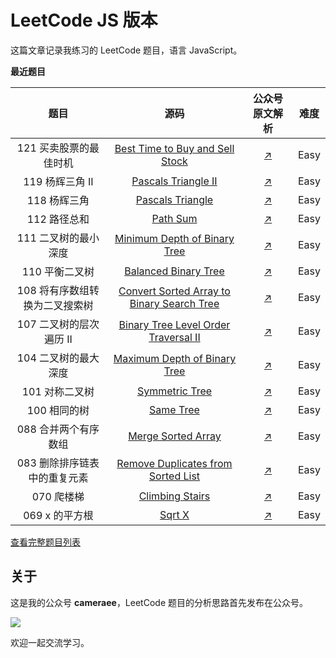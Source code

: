 # LeetCode JS 版本

这篇文章记录我练习的 LeetCode 题目，语言 JavaScript。



**最近题目**

|              题目              |                             源码                             |                        公众号原文解析                        | 难度 |
| :----------------------------: | :----------------------------------------------------------: | :----------------------------------------------------------: | :--: |
|     121 买卖股票的最佳时机     | [Best Time to Buy and Sell Stock](https://github.com/swpuLeo/leetcode.js/blob/master/src/easy/BestTimeToBuyAndSellStock.js) | [↗](https://mp.weixin.qq.com/s?__biz=MzIzNDI1MTEyNg==&mid=2247484434&idx=2&sn=0b89dcd680f44b90654e4129c644d109&chksm=e8f8720bdf8ffb1d4834685eea4c6ae4bc7a8a9982cf38b678f03708883383eb1c28c73ff4f2&token=1485351607&lang=zh_CN#rd) | Easy |
|        119 杨辉三角 II         | [Pascals Triangle II](https://github.com/swpuLeo/leetcode.js/blob/master/src/easy/PascalsTriangleII.js) | [↗](https://mp.weixin.qq.com/s?__biz=MzIzNDI1MTEyNg==&mid=2247484421&idx=1&sn=af7fb9d383b849af0dbbac32ce5bc8c3&chksm=e8f8721cdf8ffb0aecdd77afe057c2ad4ba27079fd5dca4532d4494dc211bc6e8cebf4e4a2ca&token=1485351607&lang=zh_CN#rd) | Easy |
|          118 杨辉三角          | [Pascals Triangle](https://github.com/swpuLeo/leetcode.js/blob/master/src/easy/PascalsTriangle.js) | [↗](https://mp.weixin.qq.com/s?__biz=MzIzNDI1MTEyNg==&mid=2247484412&idx=1&sn=db2ec30fc23dde1de6b784bad563fdbb&chksm=e8f875e5df8ffcf30cafaf8f4856db85ec427507cc53d528b276690bd9842438fed1a18efb4b&token=1485351607&lang=zh_CN#rd) | Easy |
|          112 路径总和          | [Path Sum](https://github.com/swpuLeo/leetcode.js/blob/master/src/easy/PathSum.js) | [↗](https://mp.weixin.qq.com/s?__biz=MzIzNDI1MTEyNg==&mid=2247484402&idx=2&sn=f1d398d390a840ae1e7b342cd72c7b2c&chksm=e8f875ebdf8ffcfd1d758a11191cecef23cc8c151504cf3248da96eb3442e474ab212da9da79&token=1520273246&lang=zh_CN#rd) | Easy |
|      111 二叉树的最小深度      | [Minimum Depth of Binary Tree](https://github.com/swpuLeo/leetcode.js/blob/master/src/easy/MinimumDepthOfBinaryTree.js) | [↗](https://mp.weixin.qq.com/s?__biz=MzIzNDI1MTEyNg==&tempkey=OTg2X0ZOK1dhOUVkZ2xma2pIb3RLdkowSkdhNUxYNmNNeE1ZUENrRFJEaXJhVkxmVm9ucUVBUVkzaFJvcThOZHlLanVpb2NLZG5uSzVNZDZrTnZYUTdCWWpMd05JTlJGb3hNZ3JpZ1VKVW01WmwtdGZUNVJ2ZVBXaWhzX0QycTVwVHBOdTI1clpoQ3FKbDVCNUh4WFJYbkV4M0pNMmxGZTVpeHpPelpSVFF%2Bfg%3D%3D&chksm=68f875c25f8ffcd4e96a9e5bf010e56de5a39a2a133afb3834e9212e9564c6ac2e4263012f24#rd) | Easy |
|         110 平衡二叉树         | [Balanced Binary Tree](https://github.com/swpuLeo/leetcode.js/blob/master/src/easy/BalancedBinaryTree.js) | [↗](https://mp.weixin.qq.com/s?__biz=MzIzNDI1MTEyNg==&mid=2247484372&idx=1&sn=7470e6a6e318a1ff762a9b371e826bea&chksm=e8f875cddf8ffcdb896874fbabaa3003a4de766c4514896820caa8cea408a572f448d07cf90f&token=1901844631&lang=zh_CN#rd) | Easy |
| 108 将有序数组转换为二叉搜索树 | [Convert Sorted Array to Binary Search Tree](https://github.com/swpuLeo/leetcode.js/blob/master/src/easy/CovertSortedArrayToBinarySearchTree.js) | [↗](https://mp.weixin.qq.com/s?__biz=MzIzNDI1MTEyNg==&tempkey=OTg2X1RUcXJ3VFV6WTlya1JZUDRLdkowSkdhNUxYNmNNeE1ZUENrRFJEaXJhVkxmVm9ucUVBUVkzaFJvcThPUkptSnRZSHktVFRWQjhXdkZldlJsd2hfaTlyQnNOZHFXdGF1cU03MnV3NEU2QnNyN3N4b3ZOUk03cDMyZUhjanBLVUxONkhmTURyQTlXME5UZkE5bmV2REhpUW1rRVZvTlBxWlIzUzI1ZEF%2Bfg%3D%3D&chksm=68f875bb5f8ffcad3e406362a87bea11d768097fab6e6a34af693822ed3435c26c0fc087665a#rd) | Easy |
|    107 二叉树的层次遍历 II     | [Binary Tree Level Order Traversal II](https://github.com/swpuLeo/leetcode.js/blob/master/src/easy/BinaryTreeLevelOrderTraversalII.js) | [↗](https://mp.weixin.qq.com/s?__biz=MzIzNDI1MTEyNg==&mid=2247484321&idx=2&sn=ca8bfce266ee9abc61964099af0a7d54&chksm=e8f875b8df8ffcae7802c36dce710f7d7f73d80787715611f609828cde2b9beb1ad437a95fe1&token=1762161651&lang=zh_CN#rd) | Easy |
|      104 二叉树的最大深度      | [Maximum Depth of Binary Tree](https://github.com/swpuLeo/leetcode.js/blob/master/src/easy/MaximumDepthOfBinaryTree.js) | [↗](https://mp.weixin.qq.com/s?__biz=MzIzNDI1MTEyNg==&mid=2247484287&idx=1&sn=019e9ecc6164ab2d8f5a3def131faa4c&chksm=e8f87566df8ffc70a9ab867261cbc0716799a6fcba15846dc64b186a9730975e315a12c2a5ce&token=1762161651&lang=zh_CN#rd) | Easy |
|         101 对称二叉树         | [Symmetric Tree](https://github.com/swpuLeo/leetcode.js/blob/master/src/easy/SymmetricTree.js) | [↗](https://mp.weixin.qq.com/s?__biz=MzIzNDI1MTEyNg==&tempkey=OTg1X3NlRUVXUlM3MDZab1FKK1BaQ1hEX1RHX2x0bHZLRGlpZHFuTF9oMmR4Um9KZjZsQi02amhLbWNLSXFHSjIyMlJfNkwwTk1vSXBINmRRSk02bFVJZWlrYmJmZlpnUGhQMXI5azBvT3owSlVJNGx3Q3dsSHRUYWtzbXJscXlnc3VDM25GckcxbFc4SlZ3ME1XU0lRRDBPb0FaYTI3SjM3VHJ3eEpIRnd%2Bfg%3D%3D&chksm=68f8757c5f8ffc6a507f300ff21982a0d738328214a9cf4f790e01885cdfbd6d3a5b0a47faa2##) | Easy |
|          100 相同的树          | [Same Tree](https://github.com/swpuLeo/leetcode.js/blob/master/src/easy/SameTree.js) | [↗](https://mp.weixin.qq.com/s?__biz=MzIzNDI1MTEyNg==&tempkey=OTg1X1JHdEVEVm5DR0VmWHlwZTVaQ1hEX1RHX2x0bHZLRGlpZHFuTF9oMmR4Um9KZjZsQi02amhLbWNLSXFIVXB3WU5rZm1QLUJiNFQxU1NCbnU4cXdfcjRDTzVlMGdXTS1UNFlpRVVkWTZ0Z3lrRk9oSzFkSjZUWnc2UldjRFN2WndQelRIYVFmd3hzaThpbl91d1N3dWt6NXZhTWJraElyRUoxUHd4SWd%2Bfg%3D%3D&chksm=68f875425f8ffc54831cec9c213b804bce6591f051a8dbd385f94dacbde0813534d51e700907#rd) | Easy |
|      088 合并两个有序数组      | [Merge Sorted Array](https://github.com/swpuLeo/leetcode.js/blob/master/src/easy/MergeSortedArray.js) | [↗](https://mp.weixin.qq.com/s?__biz=MzIzNDI1MTEyNg==&tempkey=OTg1XzRFRStsaXkzSlovUmVPN1RaQ1hEX1RHX2x0bHZLRGlpZHFuTF9oMmR4Um9KZjZsQi02amhLbWNLSXFFZ1FRb055TFgxeGtONlNnam5lS2dvdDdkLW9LX244eUJTMjhaRGxCZ2x5R0VNcHluZkdLUW50LUhNLWg2RnBEQkZDQTBLeGhrbnZ6TXNpdXA0TmplRG15ZzVtSHRwSl9PWFQyanl1WGd6S3d%2Bfg%3D%3D&chksm=68f875495f8ffc5fa44553c11890dcd0536c3d5bcc0acd835b4c830c42e0a8014e69fcbc047a#rd) | Easy |
|  083 删除排序链表中的重复元素  | [Remove Duplicates from Sorted List](https://github.com/swpuLeo/leetcode.js/blob/master/src/easy/RemoveDuplicatesFromSortedList.js) | [↗](https://mp.weixin.qq.com/s?__biz=MzIzNDI1MTEyNg==&mid=2247484228&idx=1&sn=2ae04d141c9b6ca1f0e97093b101399b&chksm=e8f8755ddf8ffc4b3a3ddb7357e0843a8caddd4184187478d85258172bbc240687c348767ac4&token=2027454307&lang=zh_CN#rd) | Easy |
|           070 爬楼梯           | [Climbing Stairs](https://github.com/swpuLeo/leetcode.js/blob/master/src/easy/ClimbingStairs.js) | [↗](https://mp.weixin.qq.com/s?__biz=MzIzNDI1MTEyNg==&mid=2247484220&idx=1&sn=87f061566879a77bc3bf57d393369cbb&chksm=e8f87525df8ffc33cbe5d63e8b2abf91ce9b88d2add3f67ff754dd2bdea9f372febdd9f19edc&token=2027454307&lang=zh_CN#rd) | Easy |
|         069 x 的平方根         | [Sqrt X](https://github.com/swpuLeo/leetcode.js/blob/master/src/easy/SqrtX.js) | [↗](https://mp.weixin.qq.com/s?__biz=MzIzNDI1MTEyNg==&mid=2247484211&idx=2&sn=598e3049c7a501f084c96bb1385d462a&chksm=e8f8752adf8ffc3c1c71fddb55d370118cdaadc360a09eb3004bb2e097003239978a3f010cb5&token=146339323&lang=zh_CN#rd) | Easy |



[查看完整题目列表](https://github.com/swpuLeo/leetcode.js/blob/master/doc/list.md)

## 关于

这是我的公众号 **cameraee**，LeetCode 题目的分析思路首先发布在公众号。

![](https://raw.githubusercontent.com/swpuLeo/leetcode.js/master/img/my_qrcode.jpg)

欢迎一起交流学习。